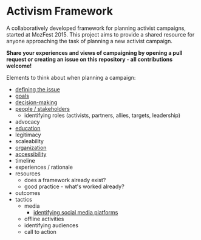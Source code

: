 # Activism Framework

A collaboratively developed framework for planning activist campaigns, started at MozFest 2015. This project aims to provide a shared resource for anyone approaching the task of planning a new activist campaign.

__Share your experiences and views of campaigning by opening a pull request or creating an issue on this repository - all contributions welcome!__

Elements to think about when planning a campaign:
* [defining the issue](issue.md)
* [goals](Goals.md)
* [decision-making](decision-making.md)
* [people / stakeholders](people.md)
  * identifying roles (activists, partners, allies, targets, leadership)
* advocacy
* [education](Education.md)
* legitimacy
* scaleability
* [organization](Organization.md)
* [accessibility](Accessibility.md)
* timeline
* experiences / rationale
* resources
  * does a framework already exist?
  * good practice - what's worked already?
* outcomes
* tactics
  * media
    * [identifying social media platforms](SOCIALMEDIAPLATFORMS.MD)
  * offline activities
  * identifying audiences
  * call to action
